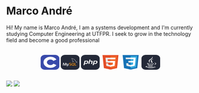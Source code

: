 # Marco André 

Hi! My name is Marco André, I am a systems development and I'm currently studying Computer Engineering at UTFPR. I seek to grow in the technology field and become a good professional

<div style="display: inline_block" align="center"><br>
  <img align="center" height="40" width="50" src="https://github.com/tandpfun/skill-icons/blob/main/icons/C.svg">
  <img align="center" height="40" width="50" src="https://raw.githubusercontent.com/tandpfun/skill-icons/65dea6c4eaca7da319e552c09f4cf5a9a8dab2c8/icons/MySQL-Dark.svg">
  <img align="center" height="40" width="50" src="https://github.com/tandpfun/skill-icons/blob/main/icons/PHP-Dark.svg">
  <img align="center" height="40" width="50" src="https://raw.githubusercontent.com/devicons/devicon/master/icons/html5/html5-original.svg">
  <img align="center" height="40" width="50" src="https://raw.githubusercontent.com/devicons/devicon/master/icons/css3/css3-original.svg">
  <img align="center" height="40" width="50" src="https://github.com/tandpfun/skill-icons/blob/main/icons/Java-Dark.svg">

</div>
  
  ##
<div> 
  
  <a href = ""><img height="27" src="https://img.shields.io/badge/marco.amds12@gmail.com-%231f2126?style=flat-square&logo=gmail&logoColor=white" target="_blank"></a>
  <a href="www.linkedin.com/in/marco-andré-matos-526026224" target="_blank"><img height="27" src="https://img.shields.io/badge/LinkedIn-%231f2126?style=flat-square&logo=linkedin" target="_blank"></a> 
  
</div>


